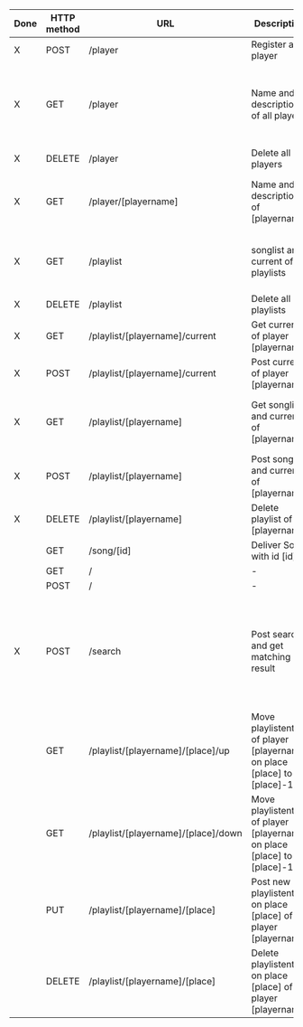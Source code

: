 | Done | HTTP method | URL                                 | Description                                                             | Input/Output |
|------|-------------|-------------------------------------|-------------------------------------------------------------------------|--------------|
| X    | POST        | /player                             | Register a player                                                       | Input = JSON{"name":name, "description":description} |
| X    | GET         | /player                             | Name and description of all players                                     | Output = JSON {"player":[{"current":{"song_id":song_id, "playlist_id":playlist_id}, "name":name, "description":description}, ...]} |
| X    | DELETE      | /player                             | Delete all players                                                      | - |
| X    | GET         | /player/[playername]                | Name and description of [playername]                                    | Output = JSON{"current":{"song_id":song_id, "playlist_id":playlist_id}, "name":name, "description":description}               |
| X    | GET         | /playlist                           | songlist and current of all playlists                                   | Output = JSON{playername:{"current":{"song_id":song_id, "playlist_id":playlist_id}, "list":[{"song_id":song_id, "playlist_id":playlist_id}...]},...} |
| X    | DELETE      | /playlist                           | Delete all playlists                                                    | - |
| X    | GET         | /playlist/[playername]/current      | Get current of player [playername]                                      | Output = JSON{"song_id":song_id, "playlist_id":playlist_id} |
| X    | POST        | /playlist/[playername]/current      | Post current of player [playername]                                     | Input = JSON{"song_id":song_id, "playlist_id":playlist_id} |
| X    | GET         | /playlist/[playername]              | Get songlist and current of [playername]                                | Output = {"current":{"song_id":song_id, "playlist_id":playlist_id}, "list":[{"song_id":song_id, "playlist_id":playlist_id}, ...]} |
| X    | POST        | /playlist/[playername]              | Post songlist and current of [playername]                               | Output = {"current":{"song_id":song_id, "playlist_id":playlist_id},"list":[song_id, ..., song_id]} |
| X    | DELETE      | /playlist/[playername]              | Delete playlist of [playername]                                         | - |
|      | GET         | /song/[id]                          | Deliver Song with id [id]                                               | Output = Song as file |
|      | GET         | /                                   | -                                                                       | - |
|      | POST        | /                                   | -                                                                       | - |
| X    | POST        | /search                             | Post search and get matching result                                     | Input = JSON{"search":searchword}; Output = JSON{"songs":[{"album":album, "artist":artist, "date":date, "genre":genre, "id":id, "title":title, "played_time":played_time, "tracknumber":tracknumber}], ...} |
|      | GET         | /playlist/[playername]/[place]/up   | Move playlistentry of player [playername] on place [place] to [place]-1 | - |
|      | GET         | /playlist/[playername]/[place]/down | Move playlistentry of player [playername] on place [place] to [place]-1 | - |
|      | PUT         | /playlist/[playername]/[place]      | Post new playlistentry on place [place] of player [playername]          | Input = JSON{"id":song_id} |
|      | DELETE      | /playlist/[playername]/[place]      | Delete playlistentry on place [place] of player [playername]            | - |
